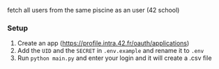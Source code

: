 fetch all users from the same piscine as an user (42 school)

### Setup

1. Create an app (https://profile.intra.42.fr/oauth/applications)
2. Add the `UID` and the `SECRET` in `.env.example` and rename it to `.env`
3. Run `python main.py` and enter your login and it will create a .csv file
